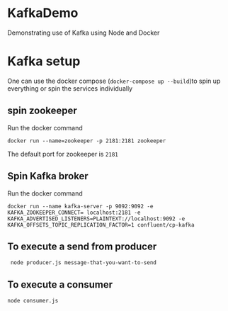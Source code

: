 # KafkaDemo
Demonstrating use of Kafka using Node and Docker
# Kafka setup 
One can use the docker compose (`docker-compose up --build`)to spin up everything or spin the services individually

## spin zookeeper
Run the docker command
```
docker run --name=zookeeper -p 2181:2181 zookeeper
```
The default port for zookeeper is `2181`

## Spin Kafka broker
Run the docker command
```
docker run --name kafka-server -p 9092:9092 -e KAFKA_ZOOKEEPER_CONNECT= localhost:2181 -e KAFKA_ADVERTISED_LISTENERS=PLAINTEXT://localhost:9092 -e KAFKA_OFFSETS_TOPIC_REPLICATION_FACTOR=1 confluent/cp-kafka
```

## To execute a send from producer
` node producer.js message-that-you-want-to-send`

## To execute a consumer
`node consumer.js` 



